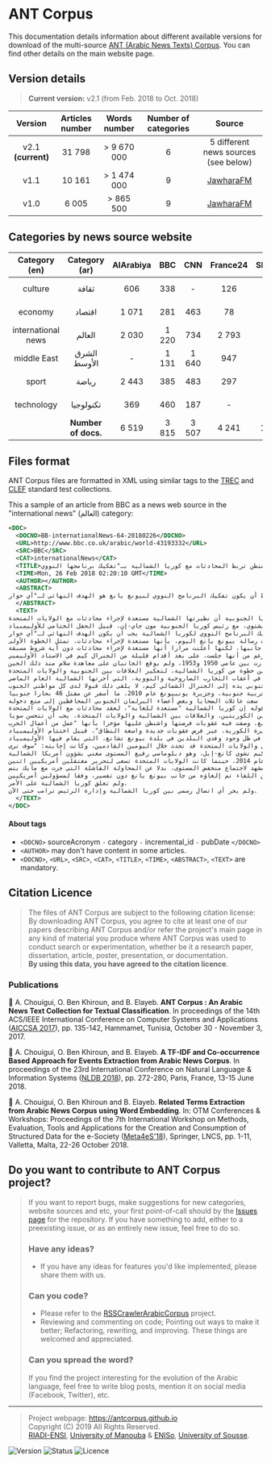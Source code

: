 ANT Corpus
=============================

This documentation details information about different available versions for download of the multi-source [ANT (Arabic News Texts) Corpus](http://antcorpus.github.io).
You can find other details on the main website page.

Version details
---------------
> **Current version:** v2.1 (from Feb. 2018 to Oct. 2018)

| Version  | Articles number | Words number | Number of categories | Source
| :------: | :-------------: | :---------: | :-------------------: | :-----:|
| v2.1 **(current)** | 31 798  | > 9 670 000 | 6 | 5 different news sources (see below) |
| v1.1 | 10 161  | > 1 474 000 | 9 | [JawharaFM](http://www.jawharafm.net/ar/) |
| v1.0 | 6 005  | > 865 500 | 9 | [JawharaFM](http://www.jawharafm.net/ar/) |

Categories by news source website
----------------

| Category (en)  | Category (ar)  |  AlArabiya  |  BBC  |  CNN  |  France24  |  SkyNews  |  Total |
| :------:  |  :-------------:  |  :---------:  |  :---------:  |  :---------:  |  :---------:  |  :---------:  |  :---------: |
| culture  |  ثقافة  | 606 | 338 | - | 126 | - | 1 070 |
| economy  |  اقتصاد  | 1 071 | 281 | 463 | 78 | 1 479 | 3 372 |
| international news  |  العالم  | 2 030 | 1 220 | 734 | 2 793 | 3 575 | 10 352 |
| middle East  | الشرق الأوسط | - | 1 131 | 1 640 | 947 | 3 972 | 7 690 |
| sport  |  رياضة  | 2 443 | 385 | 483 | 297 | 2 975 | 6 583 |
| technology  | تكنولوجيا  | 369 | 460 | 187 | - | 1 715 | 2 731 |
| | **Number of docs.** | 6 519 | 3 815 | 3 507 | 4 241 | 13 716 | 31 798 |


Files format
----------------
ANT Corpus files are formatted in XML using similar tags to the [TREC](http://trec.nist.gov/) and [CLEF](http://www.clef-initiative.eu/) standard test collections.

This a sample of an article from BBC as a news web source in the "international news" (العالم) category:
```xml
<DOC>
  <DOCNO>BB-internationalNews-64-20180226</DOCNO>
  <URL>http://www.bbc.co.uk/arabic/world-43193332</URL>
  <SRC>BBC</SRC>
  <CAT>internationalNews</CAT>
  <TITLE>واشنطن تربط المحادثات مع كوريا الشمالية بـ"تفكيك برنامجها النووي"</TITLE>
  <TIME>Mon, 26 Feb 2018 02:20:10 GMT</TIME>
  <AUTHOR></AUTHOR>
  <ABSTRACT>
كوريا الجنوبية تعلن أن نظيرتها الشمالية مستعدة لإجراء محادثات مع واشنطن، والأخيرة تشترط أن يكون تفكيك البرنامج النووي لبيونغ يانغ هو الهدف النهائي لـ"أي حوار".
  </ABSTRACT>
  <TEXT>
أعلنت كوريا الجنوبية أن نظيرتها الشمالية مستعدة لإجراء محادثات مع الولايات المتحدة.
جاء هذا الإعلان بعد لقاء بين الجنرال كيم يونغ-تشول، رئيس وفد كوريا الشمالية إلى الأوليمبياد الشتوي، مع رئيس كوريا الجنوبية مون جاي-إن، قبيل الحفل الختامي للأوليمبياد.
وردت وزارة الخارجية الأمريكية، قائلة إن تفكيك البرنامج النووي لكوريا الشمالية يجب أن يكون الهدف النهائي لـ"أي حوار".
وأضافت الوزارة في بيان: "سنرى إذا ما كانت رسالة بيونغ يانغ اليوم، بأنها مستعدة لإجراء محادثات، تمثل الخطوة الأولى".
ولم تؤكد بيونغ يانغ هذا العرض من جانبها، لكنها أعلنت مرارا أنها مستعدة لإجراء محادثات دون أية شروط مسبقة.
وحضرت إيفانكا ابنة الرئيس الأمريكي دونالد ترامب الحفل الختامي للأوليمبياد، لكن من غير المتوقع أن تلتقي بأي مسؤول من كوريا الشمالية، على الرغم من أنها جلست، على بعد أقدام قليلة من الجنرال كيم في الاستاد الأوليمبي.
وشبه الجزيرة الكورية مقسمة منذ الحرب، التي دارت بين عامي 1950 و1953، ولم يوقع الجانبان على معاهدة سلام منذ ذلك الحين.
ويعتبر البعض أن التقارب بين الكوريتين خطوة من كوريا الشمالية، لتعكير العلاقات بين الجنوبية والولايات المتحدة.
ويحذر خبراء من أن التطورات الأخيرة لا تضع نهاية للتوترات الإقليمية الكامنة، خاصة في أعقاب التجارب الصاروخية والنووية، التي أجرتها الشمالية العام الماضي.
وبينما يمد الرئيس الكوري الجنوبي يده إلى الجنرال الشمالي كيم، لا يلقى ذلك قبولا لدى كل مواطني الجنوب.
واتُهم الجنرال كيم بأنه مدبر الهجوم على سفينة حربية جنوبية، وجزيرة يونبيونغ عام 2010، ما أسفر عن مقتل 46 بحارا جنوبيا.
ووصل الجنرال كيم إلى سول، بينما سعت عائلات الضحايا وبعض أعضاء البرلمان الجنوبي المحافظين إلى منع دخوله.
ونقل مكتب رئيس كوريا الجنوبية عنه قوله إن كوريا الشمالية "مستعدة للغاية"، لعقد محادثات مع الولايات المتحدة.
وأضاف المكتب أن بيونغ يانغ "تتفق على أن المحادثات بين الكوريتين، والعلاقات بين الشمالية والولايات المتحدة، يجب أن تتحسن سويا".
ويأتي هذا الإعلان من جانب رئاسة كوريا الجنوبية، بعد ساعات من بيان غاضب من جانب بيونغ يانغ، وصفت فيه عقوبات فرضتها واشنطن عليها مؤخرا بأنها "عمل من أعمال الحرب".
وأشادت وزارة خارجية الشمال بالطريقة، التي تعاونت بها الكوريتان خلال الأوليمبياد، لكنها قالت إن واشنطن "جلبت التهديد بالحرب إلى شبه الجزيرة الكورية، عبر فرض عقوبات جديدة واسعة النطاق"، قبيل اختتام الأوليمبياد.
امتلأت وسائل الإعلام الكورية الجنوبية بإشارات، إلى أن محادثات بين كوريا الشمالية والولايات المتحدة يمكن أن تعقد، في ظل وجود وفدي البلدين في بلدة بيونغ تشانغ، التي يقام فيها الأوليمبياد.
وسألت لورا بيكر، مراسلة بي بي سي في سول، مسؤولا من حكومة الجنوب، إذا ما كانت مقابلة بين وفدي الشمال والولايات المتحدة قد تحدث خلال اليومين القادمين، وكانت إجابته: "سوف نرى".
وأرسلت كوريا الشمالية وفدا عبر الحدود، من ضمنه الجنرال كيم تشوي كانغ-إيل، وهو دبلوماسي رفيع المستوى معني بشؤون أمريكا الشمالية.
في غضون ذلك، تضمن الوفد الأمريكي أليسون هوكر، وهي من مجلس الأن القومي الأمريكي، ومتخصصة في شؤون شبه الجزيرة الكورية. والتقت أليسون مع الجنرال كيم في كوريا الشمالية عام 2014، حينما كانت الولايات المتحدة تسعى لتحرير معتقلين أمريكيين اثنين.
وقد يجري إعداد المشهد لاجتماع منخفض المستوى، بدلا عن المحاولة الفاشلة التي جرت مع مايك بنس.
وكان من المقرر أن يلتقي بنس مع كيم يو-جونغ، شقيقة الزعيم الكوري الشمالي كيم يونغ-أون، في بداية الأوليمبياد، لكن اللقاء تم إلغاؤه من جانب بيونغ يانغ دون تفسير، وفقا لمسؤولين أمريكيين.
ولم تعلق كوريا الشمالية على الأمر.
ولم يجر أي اتصال رسمي بين كوريا الشمالية وإدارة الرئيس ترامب حتى الآن.
  </TEXT>
</DOC>
```
#### About tags
- `<DOCNO>` sourceAcronym `-` category `-` incremental_id `-` pubDate `</DOCNO>`
- `<AUTHOR>` may don't have content in some articles.
- `<DOCNO>`, `<URL>`, `<SRC>`, `<CAT>`, `<TITLE>`, `<TIME>`, `<ABSTRACT>`, `<TEXT>` are mandatory.


## Citation Licence
>The files of ANT Corpus are subject to the following citation license:   
>By downloading ANT Corpus, you agree to cite at least one of our papers describing ANT Corpus and/or refer the project's main page in any kind of material you produce where ANT Corpus was used to conduct search or experimentation, whether be it a research paper, dissertation, article, poster, presentation, or documentation.   
>**By using this data, you have agreed to the citation licence**.

### Publications
:page_facing_up: A. Chouigui, O. Ben Khiroun, and B. Elayeb. **ANT Corpus : An Arabic News Text Collection for Textual Classification**. In proceedings of the 14th ACS/IEEE International Conference on Computer Systems and Applications ([AICCSA 2017](http://www.aiccsa.net/AICCSA2017/)), pp. 135-142, Hammamet, Tunisia, October 30 - November 3, 2017.

:page_facing_up: A. Chouigui, O. Ben Khiroun, and B. Elayeb. **A TF-IDF and Co-occurrence Based Approach for Events Extraction from Arabic News Corpus**. In proceedings of the 23rd International Conference on Natural Language & Information Systems ([NLDB 2018](http://nldb2018.cnam.fr/)), pp. 272-280, Paris, France, 13-15 June 2018.

:page_facing_up: A. Chouigui, O. Ben Khiroun and B. Elayeb. **Related Terms Extraction from Arabic News Corpus using Word Embedding**. In: OTM Conferences & Workshops: Proceedings of the 7th International Workshop on Methods, Evaluation, Tools and Applications for the Creation and Consumption of Structured Data for the e-Society ([Meta4eS'18](http://www.otmconferences.org/index.php/ws/meta4es-2018)), Springer, LNCS, pp. 1-11, Valletta, Malta, 22-26 October 2018.

## Do you want to contribute to ANT Corpus project?
> If you want to report bugs, make suggestions for new categories, website sources and etc, your first point-of-call should by the [Issues page](https://github.com/antcorpus/antcorpus.multisource.data/issues) for the repository. If you have something to add, either to a preexisting issue, or as an entirely new issue, feel free to do so.
> ### Have any ideas?
> - If you have any ideas for features you'd like implemented, please share them with us.
> ### Can you code?
> - Please refer to the [RSSCrawlerArabicCorpus](https://github.com/antcorpus/RSSCrawlerArabicCorpus) project.
> - Reviewing and commenting on code; Pointing out ways to make it better; Refactoring, rewriting, and improving. These things are welcomed and appreciated.
> ### Can you spread the word?
> If you find the project interesting for the evolution of the Arabic language, feel free to write blog posts, mention it on social media (Facebook, Twitter), etc.


----------------------
> Project webpage: <https://antcorpus.github.io>  
> Copyright (C) 2019 All Rights Reserved.  
> [RIADI-ENSI](http://www.riadi.rnu.tn/), [University of Manouba](http://www.uma.rnu.tn) & [ENISo](eniso.rnu.tn), [University of Sousse](http://www.uc.rnu.tn).  

![Version](https://img.shields.io/badge/last_version-v2.1-green.svg)
![Status](https://img.shields.io/badge/status-beta-orange.svg)
![Licence](https://img.shields.io/badge/licence-Apache_2.0-blue.svg)
